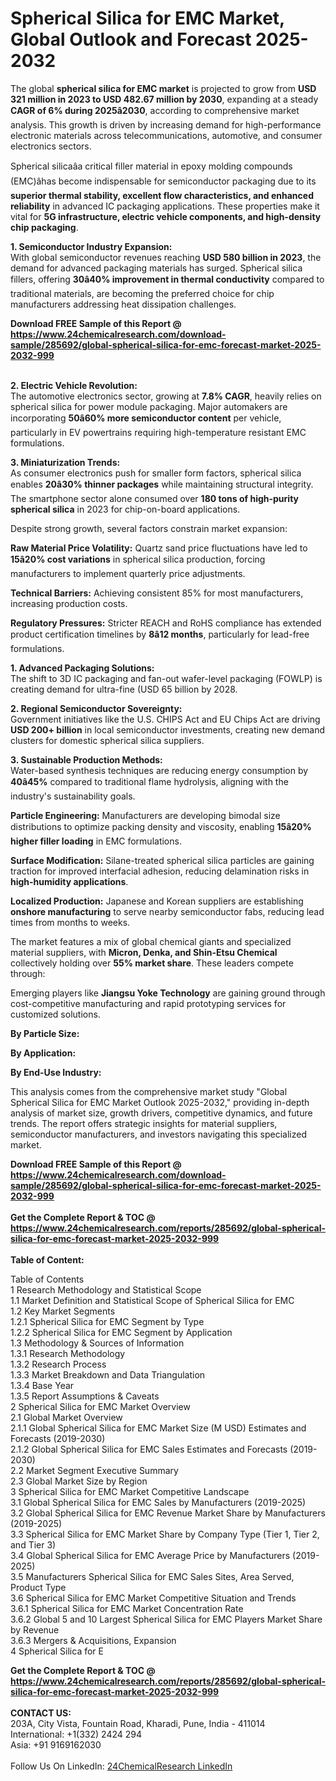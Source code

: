 <h1>Spherical Silica for EMC Market, Global Outlook and Forecast 2025-2032</h1><p>The global <strong>spherical silica for EMC market</strong> is projected to grow from <strong>USD 321 million in 2023 to USD 482.67 million by 2030</strong>, expanding at a steady <strong>CAGR of 6% during 2025â2030</strong>, according to comprehensive market analysis. This growth is driven by increasing demand for high-performance electronic materials across telecommunications, automotive, and consumer electronics sectors.</p><p>Spherical silicaâa critical filler material in epoxy molding compounds (EMC)âhas become indispensable for semiconductor packaging due to its <strong>superior thermal stability, excellent flow characteristics, and enhanced reliability</strong> in advanced IC packaging applications. These properties make it vital for <strong>5G infrastructure, electric vehicle components, and high-density chip packaging</strong>.</p><p><strong>1. Semiconductor Industry Expansion:</strong><br>
With global semiconductor revenues reaching <strong>USD 580 billion in 2023</strong>, the demand for advanced packaging materials has surged. Spherical silica fillers, offering <strong>30â40% improvement in thermal conductivity</strong> compared to traditional materials, are becoming the preferred choice for chip manufacturers addressing heat dissipation challenges.</p><div><b>Download FREE Sample of this Report @ 
            <a href="https://www.24chemicalresearch.com/download-sample/285692/global-spherical-silica-for-emc-forecast-market-2025-2032-999">
            https://www.24chemicalresearch.com/download-sample/285692/global-spherical-silica-for-emc-forecast-market-2025-2032-999</a></b></div><br><p><strong>2. Electric Vehicle Revolution:</strong><br>
The automotive electronics sector, growing at <strong>7.8% CAGR</strong>, heavily relies on spherical silica for power module packaging. Major automakers are incorporating <strong>50â60% more semiconductor content</strong> per vehicle, particularly in EV powertrains requiring high-temperature resistant EMC formulations.</p><p><strong>3. Miniaturization Trends:</strong><br>
As consumer electronics push for smaller form factors, spherical silica enables <strong>20â30% thinner packages</strong> while maintaining structural integrity. The smartphone sector alone consumed over <strong>180 tons of high-purity spherical silica</strong> in 2023 for chip-on-board applications.</p><p>Despite strong growth, several factors constrain market expansion:</p><p><strong>Raw Material Price Volatility:</strong> Quartz sand price fluctuations have led to <strong>15â20% cost variations</strong> in spherical silica production, forcing manufacturers to implement quarterly price adjustments.</p><p><strong>Technical Barriers:</strong> Achieving consistent 85% for most manufacturers, increasing production costs.</p><p><strong>Regulatory Pressures:</strong> Stricter REACH and RoHS compliance has extended product certification timelines by <strong>8â12 months</strong>, particularly for lead-free formulations.</p><p><strong>1. Advanced Packaging Solutions:</strong><br>
The shift to 3D IC packaging and fan-out wafer-level packaging (FOWLP) is creating demand for ultra-fine (USD 65 billion by 2028.</p><p><strong>2. Regional Semiconductor Sovereignty:</strong><br>
Government initiatives like the U.S. CHIPS Act and EU Chips Act are driving <strong>USD 200+ billion</strong> in local semiconductor investments, creating new demand clusters for domestic spherical silica suppliers.</p><p><strong>3. Sustainable Production Methods:</strong><br>
Water-based synthesis techniques are reducing energy consumption by <strong>40â45%</strong> compared to traditional flame hydrolysis, aligning with the industry's sustainability goals.</p><p><strong>Particle Engineering:</strong> Manufacturers are developing bimodal size distributions to optimize packing density and viscosity, enabling <strong>15â20% higher filler loading</strong> in EMC formulations.</p><p><strong>Surface Modification:</strong> Silane-treated spherical silica particles are gaining traction for improved interfacial adhesion, reducing delamination risks in <strong>high-humidity applications</strong>.</p><p><strong>Localized Production:</strong> Japanese and Korean suppliers are establishing <strong>onshore manufacturing</strong> to serve nearby semiconductor fabs, reducing lead times from months to weeks.</p><p>The market features a mix of global chemical giants and specialized material suppliers, with <strong>Micron, Denka, and Shin-Etsu Chemical</strong> collectively holding over <strong>55% market share</strong>. These leaders compete through:</p><p>Emerging players like <strong>Jiangsu Yoke Technology</strong> are gaining ground through cost-competitive manufacturing and rapid prototyping services for customized solutions.</p><p><strong>By Particle Size:</strong></p><p><strong>By Application:</strong></p><p><strong>By End-Use Industry:</strong></p><p>This analysis comes from the comprehensive market study "Global Spherical Silica for EMC Market Outlook 2025-2032," providing in-depth analysis of market size, growth drivers, competitive dynamics, and future trends. The report offers strategic insights for material suppliers, semiconductor manufacturers, and investors navigating this specialized market.</p><div><b>Download FREE Sample of this Report @ 
            <a href="https://www.24chemicalresearch.com/download-sample/285692/global-spherical-silica-for-emc-forecast-market-2025-2032-999">
            https://www.24chemicalresearch.com/download-sample/285692/global-spherical-silica-for-emc-forecast-market-2025-2032-999</a></b></div><br><div><b>Get the Complete Report & TOC @ 
            <a href="https://www.24chemicalresearch.com/reports/285692/global-spherical-silica-for-emc-forecast-market-2025-2032-999">
            https://www.24chemicalresearch.com/reports/285692/global-spherical-silica-for-emc-forecast-market-2025-2032-999</a></b></div><br>
            <b>Table of Content:</b><p>Table of Contents<br />
1 Research Methodology and Statistical Scope<br />
1.1 Market Definition and Statistical Scope of Spherical Silica for EMC<br />
1.2 Key Market Segments<br />
1.2.1 Spherical Silica for EMC Segment by Type<br />
1.2.2 Spherical Silica for EMC Segment by Application<br />
1.3 Methodology & Sources of Information<br />
1.3.1 Research Methodology<br />
1.3.2 Research Process<br />
1.3.3 Market Breakdown and Data Triangulation<br />
1.3.4 Base Year<br />
1.3.5 Report Assumptions & Caveats<br />
2 Spherical Silica for EMC Market Overview<br />
2.1 Global Market Overview<br />
2.1.1 Global Spherical Silica for EMC Market Size (M USD) Estimates and Forecasts (2019-2030)<br />
2.1.2 Global Spherical Silica for EMC Sales Estimates and Forecasts (2019-2030)<br />
2.2 Market Segment Executive Summary<br />
2.3 Global Market Size by Region<br />
3 Spherical Silica for EMC Market Competitive Landscape<br />
3.1 Global Spherical Silica for EMC Sales by Manufacturers (2019-2025)<br />
3.2 Global Spherical Silica for EMC Revenue Market Share by Manufacturers (2019-2025)<br />
3.3 Spherical Silica for EMC Market Share by Company Type (Tier 1, Tier 2, and Tier 3)<br />
3.4 Global Spherical Silica for EMC Average Price by Manufacturers (2019-2025)<br />
3.5 Manufacturers Spherical Silica for EMC Sales Sites, Area Served, Product Type<br />
3.6 Spherical Silica for EMC Market Competitive Situation and Trends<br />
3.6.1 Spherical Silica for EMC Market Concentration Rate<br />
3.6.2 Global 5 and 10 Largest Spherical Silica for EMC Players Market Share by Revenue<br />
3.6.3 Mergers & Acquisitions, Expansion<br />
4 Spherical Silica for E</p><div><b>Get the Complete Report & TOC @ 
            <a href="https://www.24chemicalresearch.com/reports/285692/global-spherical-silica-for-emc-forecast-market-2025-2032-999">
            https://www.24chemicalresearch.com/reports/285692/global-spherical-silica-for-emc-forecast-market-2025-2032-999</a></b></div><br><b>CONTACT US:</b><br>
            203A, City Vista, Fountain Road, Kharadi, Pune, India - 411014<br>
            International: +1(332) 2424 294<br>
            Asia: +91 9169162030 <br><br>
            Follow Us On LinkedIn: <a href="https://www.linkedin.com/company/24chemicalresearch/">24ChemicalResearch LinkedIn</a>